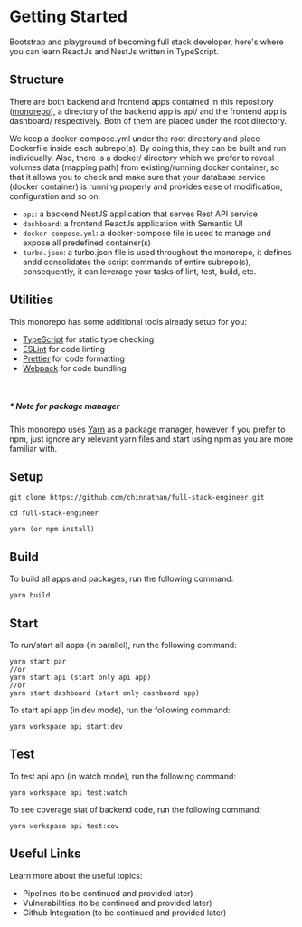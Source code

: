 # Getting Started

Bootstrap and playground of becoming full stack developer, here's where you can learn ReactJs and NestJs written in TypeScript.

## Structure

There are both backend and frontend apps contained in this repository ([monorepo](https://monorepo.tools)), a directory of the backend app is api/ and the frontend app is dashboard/ respectively. Both of them are placed under the root directory.

We keep a docker-compose.yml under the root directory and place Dockerfile inside each subrepo(s). By doing this, they can be built and run individually. Also, there is a docker/ directory which we prefer to reveal volumes data (mapping path) from existing/running docker container, so that it allows you to check and make sure that your database service (docker container) is running properly and provides ease of modification, configuration and so on.

- `api`: a backend NestJS application that serves Rest API service
- `dashboard`: a frontend ReactJs application with Semantic UI
- `docker-compose.yml`: a docker-compose file is used to manage and expose all predefined container(s)
- `turbo.json`: a turbo.json file is used throughout the monorepo, it defines andd consolidates the script commands of entire subrepo(s), consequently, it can leverage your tasks of lint, test, build, etc.

## Utilities

This monorepo has some additional tools already setup for you:

- [TypeScript](https://www.typescriptlang.org) for static type checking
- [ESLint](https://eslint.org) for code linting
- [Prettier](https://prettier.io) for code formatting
- [Webpack](https://webpack.js.org) for code bundling

&nbsp;
##### * <em>Note for package manager</em>

This monorepo uses [Yarn](https://classic.yarnpkg.com/lang/en/) as a package manager, however if you prefer to npm, just ignore any relevant yarn files and start using npm as you are more familiar with.

## Setup

```
git clone https://github.com/chinnathan/full-stack-engineer.git

cd full-stack-engineer

yarn (or npm install)
```

## Build

To build all apps and packages, run the following command:

```
yarn build
```

## Start

To run/start all apps (in parallel), run the following command:

```
yarn start:par
//or
yarn start:api (start only api app)
//or
yarn start:dashboard (start only dashboard app)
```

To start api app (in dev mode), run the following command:

```
yarn workspace api start:dev
```

## Test

To test api app (in watch mode), run the following command:

```
yarn workspace api test:watch
```

To see coverage stat of backend code, run the following command:

```
yarn workspace api test:cov
```

## Useful Links

Learn more about the useful topics:

- Pipelines (to be continued and provided later)
- Vulnerabilities (to be continued and provided later)
- Github Integration (to be continued and provided later)
